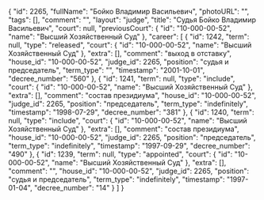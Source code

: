 {
    "id": 2265,
    "fullName": "Бойко Владимир Васильевич",
    "photoURL": "",
    "tags": [],
    "comment": "",
    "layout": "judge",
    "title": "Судья Бойко Владимир Васильевич",
    "court": null,
    "previousCourt": {
        "id": "10-000-00-52",
        "name": "Высший Хозяйственный Суд"
    },
    "career": [
        {
            "id": 1242,
            "term": null,
            "type": "released",
            "court": {
                "id": "10-000-00-52",
                "name": "Высший Хозяйственный Суд"
            },
            "extra": [],
            "comment": "выход в отставку",
            "house_id": "10-000-00-52",
            "judge_id": 2265,
            "position": "судья и председатель",
            "term_type": "",
            "timestamp": "2001-10-01",
            "decree_number": "560"
        },
        {
            "id": 1241,
            "term": null,
            "type": "include",
            "court": {
                "id": "10-000-00-52",
                "name": "Высший Хозяйственный Суд"
            },
            "extra": [],
            "comment": "состав президиума",
            "house_id": "10-000-00-52",
            "judge_id": 2265,
            "position": "председатель",
            "term_type": "indefinitely",
            "timestamp": "1998-07-29",
            "decree_number": "381"
        },
        {
            "id": 1240,
            "term": null,
            "type": "include",
            "court": {
                "id": "10-000-00-52",
                "name": "Высший Хозяйственный Суд"
            },
            "extra": [],
            "comment": "состав президиума",
            "house_id": "10-000-00-52",
            "judge_id": 2265,
            "position": "председатель",
            "term_type": "indefinitely",
            "timestamp": "1997-09-29",
            "decree_number": "490"
        },
        {
            "id": 1239,
            "term": null,
            "type": "appointed",
            "court": {
                "id": "10-000-00-52",
                "name": "Высший Хозяйственный Суд"
            },
            "extra": [],
            "comment": "",
            "house_id": "10-000-00-52",
            "judge_id": 2265,
            "position": "судья и председатель",
            "term_type": "indefinitely",
            "timestamp": "1997-01-04",
            "decree_number": "14"
        }
    ]
}